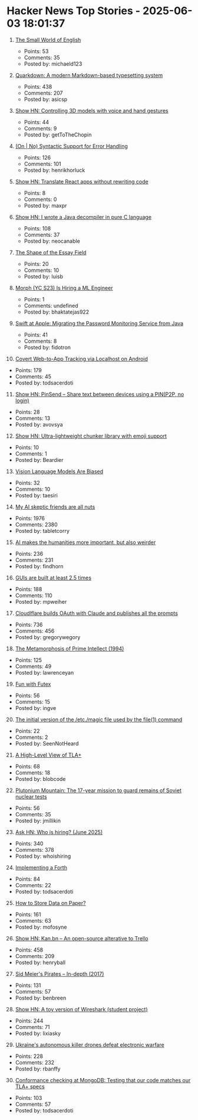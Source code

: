 # Hacker News Top Stories - 2025-06-03 18:01:37

1. [The Small World of English](https://www.inotherwords.app/linguabase/)
   - Points: 53
   - Comments: 35
   - Posted by: michaeld123

2. [Quarkdown: A modern Markdown-based typesetting system](https://github.com/iamgio/quarkdown)
   - Points: 438
   - Comments: 207
   - Posted by: asicsp

3. [Show HN: Controlling 3D models with voice and hand gestures](https://github.com/collidingScopes/3d-model-playground)
   - Points: 44
   - Comments: 9
   - Posted by: getToTheChopin

4. [(On | No) Syntactic Support for Error Handling](https://go.dev/blog/error-syntax)
   - Points: 126
   - Comments: 101
   - Posted by: henrikhorluck

5. [Show HN: Translate React apps without rewriting code](https://github.com/lingodotdev/lingo.dev)
   - Points: 8
   - Comments: 0
   - Posted by: maxpr

6. [Show HN: I wrote a Java decompiler in pure C language](https://github.com/neocanable/garlic)
   - Points: 108
   - Comments: 37
   - Posted by: neocanable

7. [The Shape of the Essay Field](https://paulgraham.com/field.html)
   - Points: 20
   - Comments: 10
   - Posted by: luisb

8. [Morph (YC S23) Is Hiring a ML Engineer](undefined)
   - Points: 1
   - Comments: undefined
   - Posted by: bhaktatejas922

9. [Swift at Apple: Migrating the Password Monitoring Service from Java](https://www.swift.org/blog/swift-at-apple-migrating-the-password-monitoring-service-from-java/)
   - Points: 41
   - Comments: 8
   - Posted by: fidotron

10. [Covert Web-to-App Tracking via Localhost on Android](https://localmess.github.io/)
   - Points: 179
   - Comments: 45
   - Posted by: todsacerdoti

11. [Show HN: PinSend – Share text between devices using a PIN(P2P, no login)](https://pinsend.app)
   - Points: 28
   - Comments: 13
   - Posted by: avovsya

12. [Show HN: Ultra-lightweight chunker library with emoji support](https://github.com/ushakov-igor/chonkify)
   - Points: 10
   - Comments: 1
   - Posted by: Beardier

13. [Vision Language Models Are Biased](https://vlmsarebiased.github.io/)
   - Points: 32
   - Comments: 10
   - Posted by: taesiri

14. [My AI skeptic friends are all nuts](https://fly.io/blog/youre-all-nuts/)
   - Points: 1976
   - Comments: 2380
   - Posted by: tabletcorry

15. [AI makes the humanities more important, but also weirder](https://resobscura.substack.com/p/ai-makes-the-humanities-more-important)
   - Points: 236
   - Comments: 231
   - Posted by: findhorn

16. [GUIs are built at least 2.5 times](https://patricia.no/2025/05/30/why_lean_software_dev_is_wrong.html)
   - Points: 188
   - Comments: 110
   - Posted by: mpweiher

17. [Cloudlflare builds OAuth with Claude and publishes all the prompts](https://github.com/cloudflare/workers-oauth-provider/)
   - Points: 736
   - Comments: 456
   - Posted by: gregorywegory

18. [The Metamorphosis of Prime Intellect (1994)](https://localroger.com/prime-intellect/mopiall.html)
   - Points: 125
   - Comments: 49
   - Posted by: lawrenceyan

19. [Fun with Futex](https://blog.fredrb.com/2025/06/02/futex-fun/)
   - Points: 56
   - Comments: 15
   - Posted by: ingve

20. [The initial version of the /etc./magic file used by the file(1) command](https://retrocomputing.stackexchange.com/questions/31722/where-can-i-find-the-initial-version-of-the-etc-magic-file-used-by-the-file1)
   - Points: 22
   - Comments: 2
   - Posted by: SeenNotHeard

21. [A High-Level View of TLA+](https://lamport.azurewebsites.net/tla/high-level-view.html)
   - Points: 68
   - Comments: 18
   - Posted by: blobcode

22. [Plutonium Mountain: The 17-year mission to guard remains of Soviet nuclear tests](https://www.belfercenter.org/publication/plutonium-mountain-inside-17-year-mission-secure-legacy-soviet-nuclear-testing)
   - Points: 56
   - Comments: 35
   - Posted by: jmillikin

23. [Ask HN: Who is hiring? (June 2025)](undefined)
   - Points: 340
   - Comments: 378
   - Posted by: whoishiring

24. [Implementing a Forth](https://ratfactor.com/forth/implementing)
   - Points: 84
   - Comments: 22
   - Posted by: todsacerdoti

25. [How to Store Data on Paper?](https://www.monperrus.net/martin/store-data-paper)
   - Points: 161
   - Comments: 63
   - Posted by: mofosyne

26. [Show HN: Kan.bn – An open-source alterative to Trello](https://github.com/kanbn/kan)
   - Points: 458
   - Comments: 209
   - Posted by: henryball

27. [Sid Meier's Pirates – In-depth (2017)](https://shot97retro.blogspot.com/2017/12/sid-meiers-pirates-in-depth-written.html)
   - Points: 131
   - Comments: 57
   - Posted by: benbreen

28. [Show HN: A toy version of Wireshark (student project)](https://github.com/lixiasky/vanta)
   - Points: 244
   - Comments: 71
   - Posted by: lixiasky

29. [Ukraine's autonomous killer drones defeat electronic warfare](https://spectrum.ieee.org/ukraine-killer-drones)
   - Points: 228
   - Comments: 232
   - Posted by: rbanffy

30. [Conformance checking at MongoDB: Testing that our code matches our TLA+ specs](https://www.mongodb.com/blog/post/engineering/conformance-checking-at-mongodb-testing-our-code-matches-our-tla-specs)
   - Points: 103
   - Comments: 57
   - Posted by: todsacerdoti

